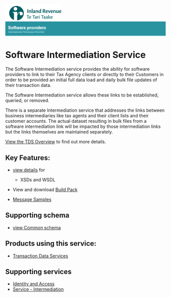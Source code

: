![IRD logo](../Images/IRlogo.gif)
![Software Dev](../Images/SoftwareDev.png)

Software Intermediation Service
=======================================

The Software Intermediation service provides the ability for software providers to link to their Tax Agency clients 
or directly to their Customers in order to be provided an initial full data load and daily bulk file updates of their transaction data. 

The Software Intermediation service allows these links to be established, queried, or removed. 

There is a separate Intermediation service that addresses the links between business intermediaries like tax agents and their client lists and their customer accounts. 
The actual dataset resulting in bulk files from a software intermediation link will be impacted by those intermediation links but the links themselves are maintained separately. 

[View the TDS Overview](https://github.com/InlandRevenue/Gateway_Services-Transaction-data-services) to find out more details. 

Key Features:
-------------

* [view details](/) for
	- XSDs and WSDL
	
* View and download [Build Pack](Gateway%20Services%20Build%20Pack%20-%20Software%20Intermediation%20Service.pdf)	
* [Message Samples](./Sample%20Messages/)	
	
Supporting schema
-------------
* [view Common schema](../Common%20XSD/Common.v1.xsd)

Products using this service:
-------------
* [Transaction Data Services](https://github.com/InlandRevenue/Gateway_Services-Transaction-data-services)

Supporting services
-------------
* [Identity and Access](../Identity%20and%20Access/)
* [Service - Intermediation](../Service%20-%20Intermediation)
